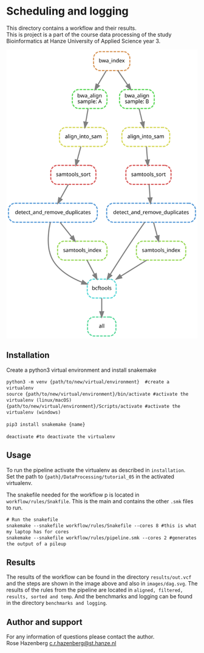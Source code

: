 # Scheduling and logging

This directory contains a workflow and their results.    
This is project is a part of the course data processing of the study Bioinformatics at Hanze University of Applied Science year 3.

![](images/dag.svg)

## Installation

Create a python3 virtual environment and install snakemake
```
python3 -m venv {path/to/new/virtual/environment}  #create a virtualenv
source {path/to/new/virtual/environment}/bin/activate #activate the virtualenv (linux/macOS)
{path/to/new/virtual/environment}/Scripts/activate #activate the virtualenv (windows)

pip3 install snakemake {name} 

deactivate #to deactivate the virtualenv
```

## Usage

To run the pipeline activate the virtualenv as described in `installation`.  
Set the path to `{path}/DataProcessing/tutorial_05` in the activated virtualenv.

The snakefile needed for the workflow p is located in `workflow/rules/Snakfile`. This is the main and contains the other `.smk` files to run.  

```
# Run the snakefile
snakemake --snakefile workflow/rules/Snakefile --cores 8 #this is what my laptop has for cores
snakemake --snakefile workflow/rules/pipeline.smk --cores 2 #generates the output of a pileup
```

## Results
The results of the workflow can be found in the directory `results/out.vcf` and the steps are shown in the image above and also in `images/dag.svg`.
The results of the rules from the pipeline are located in `aligned, filtered, results, sorted and temp`.
And the benchmarks and logging can be found in the directory `benchmarks and logging`. 

## Author and support
For any information of questions please contact the author.  
Rose Hazenberg c.r.hazenberg@st.hanze.nl
